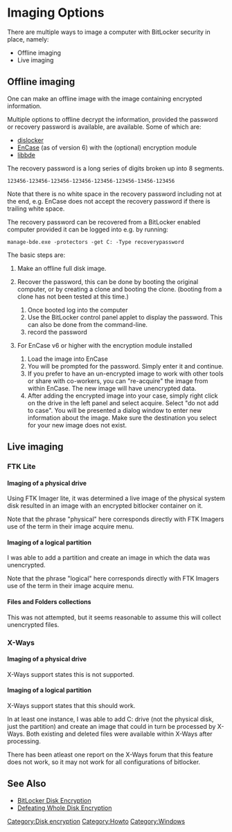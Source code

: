 # Imaging Options

There are multiple ways to image a computer with BitLocker security in
place, namely:

- Offline imaging
- Live imaging

## Offline imaging

One can make an offline image with the image containing encrypted
information.

Multiple options to offline decrypt the information, provided the
password or recovery password is available, are available. Some of which
are:

- [dislocker](http://www.hsc.fr/ressources/outils/dislocker/)
- [EnCase](EnCase "wikilink") (as of version 6) with the (optional)
  encryption module
- [libbde](libbde "wikilink")

The recovery password is a long series of digits broken up into 8
segments.

    123456-123456-123456-123456-123456-123456-13456-123456

Note that there is no white space in the recovery password including not
at the end, e.g. EnCase does not accept the recovery password if there
is trailing white space.

The recovery password can be recovered from a BitLocker enabled computer
provided it can be logged into e.g. by running:

    manage-bde.exe -protectors -get C: -Type recoverypassword

The basic steps are:

1.  Make an offline full disk image.
2.  Recover the password, this can be done by booting the original
    computer, or by creating a clone and booting the clone. (booting
    from a clone has not been tested at this time.)
    1.  Once booted log into the computer
    2.  Use the BitLocker control panel applet to display the password.
        This can also be done from the command-line.
    3.  record the password


3.  For EnCase v6 or higher with the encryption module installed
    1.  Load the image into EnCase
    2.  You will be prompted for the password. Simply enter it and
        continue.
    3.  If you prefer to have an un-encrypted image to work with other
        tools or share with co-workers, you can "re-acquire" the image
        from within EnCase. The new image will have unencrypted data.
    4.  After adding the encrypted image into your case, simply right
        click on the drive in the left panel and select acquire. Select
        "do not add to case". You will be presented a dialog window to
        enter new information about the image. Make sure the destination
        you select for your new image does not exist.

## Live imaging

### FTK Lite

#### Imaging of a physical drive

Using FTK Imager lite, it was determined a live image of the physical
system disk resulted in an image with an encrypted bitlocker container
on it.

Note that the phrase "physical" here corresponds directly with FTK
Imagers use of the term in their image acquire menu.

#### Imaging of a logical partition

I was able to add a partition and create an image in which the data was
unencrypted.

Note that the phrase "logical" here corresponds directly with FTK
Imagers use of the term in their image acquire menu.

#### Files and Folders collections

This was not attempted, but it seems reasonable to assume this will
collect unencrypted files.

### X-Ways

#### Imaging of a physical drive

X-Ways support states this is not supported.

#### Imaging of a logical partition

X-Ways support states that this should work.

In at least one instance, I was able to add C: drive (not the physical
disk, just the partition) and create an image that could in turn be
processed by X-Ways. Both existing and deleted files were available
within X-Ways after processing.

There has been atleast one report on the X-Ways forum that this feature
does not work, so it may not work for all configurations of bitlocker.

## See Also

- [BitLocker Disk Encryption](BitLocker_Disk_Encryption "wikilink")
- [Defeating Whole Disk
  Encryption](Defeating_Whole_Disk_Encryption "wikilink")

[Category:Disk encryption](Category:Disk_encryption "wikilink")
[Category:Howto](Category:Howto "wikilink")
[Category:Windows](Category:Windows "wikilink")